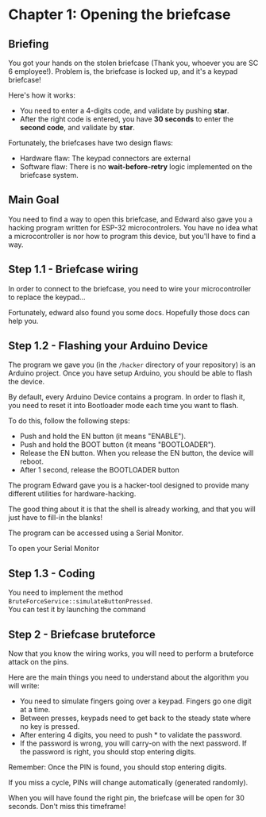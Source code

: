 # Chapter 1: Opening the briefcase

## Briefing

You got your hands on the stolen briefcase (Thank you, whoever you are SC 6 employee!).
Problem is, the briefcase is locked up, and it's a keypad briefcase!

Here's how it works:
 * You need to enter a 4-digits code, and validate by pushing **star**.
 * After the right code is entered, you have **30 seconds** to enter the **second code**, and validate by **star**.

Fortunately, the briefcases have two design flaws:
 * Hardware flaw: The keypad connectors are external
 * Software flaw: There is no **wait-before-retry** logic implemented on the briefcase system.
## Main Goal

You need to find a way to open this briefcase, and Edward also gave you a hacking program written for ESP-32 microcontrolers.
You have no idea what a microcontroller is nor how to program this device, but you'll have to find a way.

## Step 1.1 - Briefcase wiring

In order to connect to the briefcase, you need to wire your microcontroller to replace the keypad...

Fortunately, edward also found you some docs. Hopefully those docs can help you.




## Step 1.2 - Flashing your Arduino Device

The program we gave you (in the `/hacker` directory of your repository) is an Arduino project.
Once you have setup Arduino, you should be able to flash the device.

By default, every Arduino Device contains a program. In order to flash it, you need to reset it into Bootloader mode each time you want to flash.

To do this, follow the following steps:
 * Push and hold the EN button (it means "ENABLE").
 * Push and hold the BOOT button (it means "BOOTLOADER").
 * Release the EN button. When you release the EN button, the device will reboot.
 * After 1 second, release the BOOTLOADER button

The program Edward gave you is a hacker-tool designed to provide many different utilities for hardware-hacking.

The good thing about it is that the shell is already working, and that you will just have to fill-in the blanks!

The program can be accessed using a Serial Monitor.

To open your Serial Monitor


## Step 1.3 - Coding

You need to implement the method `BruteForceService::simulateButtonPressed`.  
You can test it by launching the command

## Step 2 - Briefcase bruteforce

Now that you know the wiring works, you will need to perform a bruteforce attack on the pins.

Here are the main things you need to understand about the algorithm you will write:
 * You need to simulate fingers going over a keypad. Fingers go one digit at a time.
 * Between presses, keypads need to get back to the steady state where no key is pressed.
 * After entering 4 digits, you need to push * to validate the password.
 * If the password is wrong, you will carry-on with the next password. If the password is right, you should stop entering digits.

Remember: Once the PIN is found, you should stop entering digits.

If you miss a cycle, PINs will change automatically (generated randomly).

When you will have found the right pin, the briefcase will be open for 30 seconds. Don't miss this timeframe!
